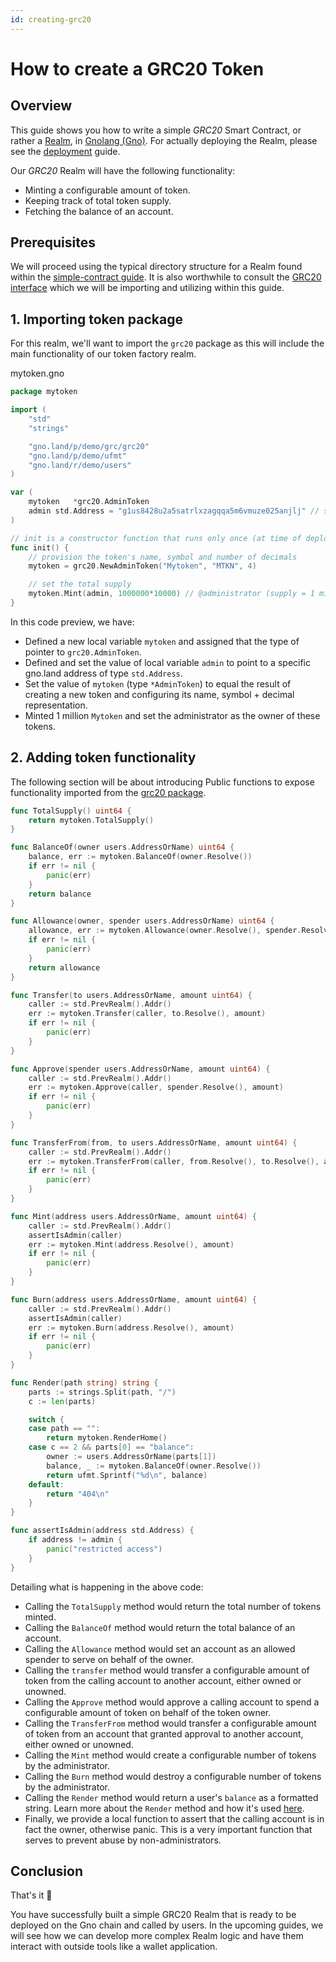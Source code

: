 ```yaml
---
id: creating-grc20
---
```


# How to create a GRC20 Token

## Overview

This guide shows you how to write a simple _GRC20_ Smart Contract, or rather a [Realm](../explanation/realms.md), in [Gnolang (Gno)](../explanation/gno-language.md). For actually deploying the Realm, please see the [deployment](deploy.md) guide.

Our _GRC20_ Realm will have the following functionality:

- Minting a configurable amount of token.
- Keeping track of total token supply.
- Fetching the balance of an account.

## Prerequisites

We will proceed using the typical directory structure for a Realm found within the [simple-contract guide](simple-contract.md). It is also worthwhile to consult the [GRC20 interface](../../examples/gno.land/p/demo/grc/grc20/igrc20.gno) which we will be importing and utilizing within this guide.

## 1. Importing token package
For this realm, we'll want to import the `grc20` package as this will include the main functionality of our token factory realm.

mytoken.gno
```go
package mytoken

import (
	"std"
	"strings"

	"gno.land/p/demo/grc/grc20"
	"gno.land/p/demo/ufmt"
	"gno.land/r/demo/users"
)

var (
	mytoken   *grc20.AdminToken
	admin std.Address = "g1us8428u2a5satrlxzagqqa5m6vmuze025anjlj" // set admin account
)

// init is a constructor function that runs only once (at time of deployment)
func init() {
    // provision the token's name, symbol and number of decimals
	mytoken = grc20.NewAdminToken("Mytoken", "MTKN", 4)

    // set the total supply
	mytoken.Mint(admin, 1000000*10000) // @administrator (supply = 1 million)
}
```

In this code preview, we have:
- Defined a new local variable `mytoken` and assigned that the type of pointer to `grc20.AdminToken`.
- Defined and set the value of local variable `admin` to point to a specific gno.land address of type `std.Address`.
- Set the value of `mytoken` (type `*AdminToken`) to equal the result of creating a new token and configuring its name, symbol + decimal representation.
- Minted 1 million `Mytoken` and set the administrator as the owner of these tokens.

## 2. Adding token functionality

The following section will be about introducing Public functions to expose functionality imported from the [grc20 package](../../examples/gno.land/p/demo/grc/grc20).

```go
func TotalSupply() uint64 {
	return mytoken.TotalSupply()
}

func BalanceOf(owner users.AddressOrName) uint64 {
	balance, err := mytoken.BalanceOf(owner.Resolve())
	if err != nil {
		panic(err)
	}
	return balance
}

func Allowance(owner, spender users.AddressOrName) uint64 {
	allowance, err := mytoken.Allowance(owner.Resolve(), spender.Resolve())
	if err != nil {
		panic(err)
	}
	return allowance
}

func Transfer(to users.AddressOrName, amount uint64) {
	caller := std.PrevRealm().Addr()
	err := mytoken.Transfer(caller, to.Resolve(), amount)
	if err != nil {
		panic(err)
	}
}

func Approve(spender users.AddressOrName, amount uint64) {
	caller := std.PrevRealm().Addr()
	err := mytoken.Approve(caller, spender.Resolve(), amount)
	if err != nil {
		panic(err)
	}
}

func TransferFrom(from, to users.AddressOrName, amount uint64) {
	caller := std.PrevRealm().Addr()
	err := mytoken.TransferFrom(caller, from.Resolve(), to.Resolve(), amount)
	if err != nil {
		panic(err)
	}
}

func Mint(address users.AddressOrName, amount uint64) {
	caller := std.PrevRealm().Addr()
	assertIsAdmin(caller)
	err := mytoken.Mint(address.Resolve(), amount)
	if err != nil {
		panic(err)
	}
}

func Burn(address users.AddressOrName, amount uint64) {
	caller := std.PrevRealm().Addr()
	assertIsAdmin(caller)
	err := mytoken.Burn(address.Resolve(), amount)
	if err != nil {
		panic(err)
	}
}

func Render(path string) string {
	parts := strings.Split(path, "/")
	c := len(parts)

	switch {
	case path == "":
		return mytoken.RenderHome()
	case c == 2 && parts[0] == "balance":
		owner := users.AddressOrName(parts[1])
		balance, _ := mytoken.BalanceOf(owner.Resolve())
		return ufmt.Sprintf("%d\n", balance)
	default:
		return "404\n"
	}
}

func assertIsAdmin(address std.Address) {
	if address != admin {
		panic("restricted access")
	}
}
```

Detailing what is happening in the above code:
- Calling the `TotalSupply` method would return the total number of tokens minted.
- Calling the `BalanceOf` method would return the total balance of an account.
- Calling the `Allowance` method would set an account as an allowed spender to serve on behalf of the owner.
- Calling the `transfer` method would transfer a configurable amount of token from the calling account to another account, either owned or unowned.
- Calling the `Approve` method would approve a calling account to spend a configurable amount of token on behalf of the token owner.
- Calling the `TransferFrom` method would transfer a configurable amount of token from an account that granted approval to another account, either owned or unowned.
- Calling the `Mint` method would create a configurable number of tokens by the administrator.
- Calling the `Burn` method would destroy a configurable number of tokens by the administrator.
- Calling the `Render` method would return a user's `balance` as a formatted string. Learn more about the `Render`
  method and how it's used [here](../explanation/realms.md).
- Finally, we provide a local function to assert that the calling account is in fact the owner, otherwise panic. This is a very important function that serves to prevent abuse by non-administrators.

## Conclusion

That's it 🎉

You have successfully built a simple GRC20 Realm that is ready to be deployed on the Gno chain and called by users.
In the upcoming guides, we will see how we can develop more complex Realm logic and have them interact with outside tools like a wallet application.
